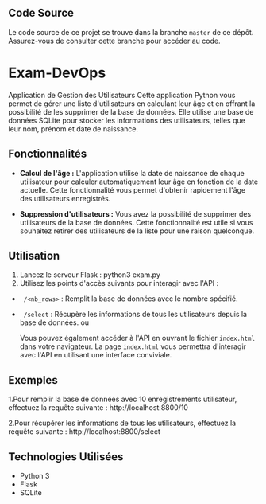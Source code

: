 ## Code Source
Le code source de ce projet se trouve dans la branche `master` de ce dépôt. Assurez-vous de consulter cette branche pour accéder au code.

# Exam-DevOps

Application de Gestion des Utilisateurs
Cette application Python vous permet de gérer une liste d'utilisateurs en calculant leur âge et en offrant la possibilité de les supprimer de la base de données. 
Elle utilise une base de données SQLite pour stocker les informations des utilisateurs, telles que leur nom, prénom et date de naissance.

## Fonctionnalités

- **Calcul de l'âge :** L'application utilise la date de naissance de chaque utilisateur pour calculer automatiquement leur âge en fonction de la date actuelle. Cette fonctionnalité vous permet d'obtenir rapidement l'âge des utilisateurs enregistrés.

- **Suppression d'utilisateurs :** Vous avez la possibilité de supprimer des utilisateurs de la base de données. Cette fonctionnalité est utile si vous souhaitez retirer des utilisateurs de la liste pour une raison quelconque.


## Utilisation
1. Lancez le serveur Flask :
   python3 exam.py
2. Utilisez les points d'accès suivants pour interagir avec l'API :
- ` /<nb_rows>` : Remplit la base de données avec le nombre spécifié.
- ` /select` : Récupère les informations de tous les utilisateurs depuis la base de données.
  ou
  
  Vous pouvez également accéder à l'API en ouvrant le fichier `index.html` dans votre navigateur. La page `index.html` vous permettra 
  d'interagir avec l'API en utilisant une interface conviviale.



## Exemples
1.Pour remplir la base de données avec 10 enregistrements utilisateur, effectuez la requête suivante : http://localhost:8800/10

2.Pour récupérer les informations de tous les utilisateurs, effectuez la requête suivante : http://localhost:8800/select


## Technologies Utilisées
- Python 3
- Flask
- SQLite





